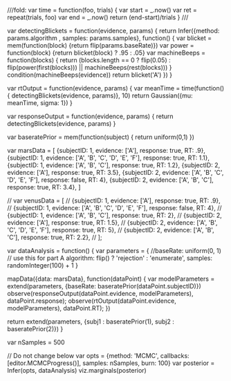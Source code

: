 ///fold:
var time = function(foo, trials) {
  var start = _.now()
  var ret = repeat(trials, foo)
  var end = _.now()
  return (end-start)/trials
}
///

var detectingBlickets = function(evidence, params) {
  return Infer({method: params.algorithm , samples: params.samples}, function() {
    var blicket = mem(function(block) {return flip(params.baseRate)})
    var power = function(block) {return blicket(block) ? .95 : .05}
    var machineBeeps = function(blocks) {
      return (blocks.length == 0 ? flip(0.05) :
              flip(power(first(blocks))) || machineBeeps(rest(blocks)))
    }
    condition(machineBeeps(evidence))
    return blicket('A')
  })
}

var rtOutput = function(evidence, params) {
  var meanTime = time(function() { detectingBlickets(evidence, params)}, 10)
  return Gaussian({mu: meanTime, sigma: 1})
}

var responseOutput = function(evidence, params) {
  return detectingBlickets(evidence, params)
} 

var baseratePrior = mem(function(subject) {
  return uniform(0,1)
})

var marsData = [
  {subjectID: 1, evidence: ['A'], response: true, RT: .9},
  {subjectID: 1, evidence: ['A', 'B', 'C', 'D', 'E', 'F'], response: true, RT: 1.1},
  {subjectID: 1, evidence: ['A', 'B', 'C'], response: true, RT: 1.2},
  {subjectID: 2, evidence: ['A'], response: true, RT: 3.5},
  {subjectID: 2, evidence: ['A', 'B', 'C', 'D', 'E', 'F'], response: false, RT: 4},
  {subjectID: 2, evidence: ['A', 'B', 'C'], response: true, RT: 3.4},
]

// var venusData = [
//   {subjectID: 1, evidence: ['A'], response: true, RT: .9},
//   {subjectID: 1, evidence: ['A', 'B', 'C', 'D', 'E', 'F'], response: false, RT: 4},
//   {subjectID: 1, evidence: ['A', 'B', 'C'], response: true, RT: 2},
//   {subjectID: 2, evidence: ['A'], response: true, RT: 1.5},
//   {subjectID: 2, evidence: ['A', 'B', 'C', 'D', 'E', 'F'], response: true, RT: 5},
//   {subjectID: 2, evidence: ['A', 'B', 'C'], response: true, RT: 2.2},
// ];

var dataAnalysis = function() {
  var parameters = {
    //baseRate: uniform(0, 1) // use this for part A
    algorithm: flip() ? 'rejection' : 'enumerate',
    samples: randomInteger(100) + 1
  }
  
  mapData({data: marsData}, function(dataPoint) {
    var modelParameters = extend(parameters, {baseRate: baseratePrior(dataPoint.subjectID)})
    observe(responseOutput(dataPoint.evidence, modelParameters), dataPoint.response);
    observe(rtOutput(dataPoint.evidence, modelParameters), dataPoint.RT);
  })

  return extend(parameters, {subj1 : baseratePrior(1),
                            subj2 : baseratePrior(2)})
}


var nSamples = 500

// Do not change below
var opts = {method: 'MCMC', callbacks: [editor.MCMCProgress()], 
            samples: nSamples, burn: 100}
var posterior = Infer(opts, dataAnalysis)
viz.marginals(posterior)
